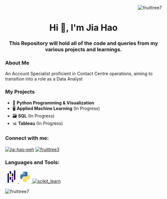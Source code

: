 <p align="right"> <img src="https://komarev.com/ghpvc/?username=fruittree7&label=Profile%20views&color=0e75b6&style=flat" alt="fruittree7" /> </p>

<h1 align="center">Hi 👋, I'm Jia Hao</h1>
<h3 align="center">This Repository will hold all of the code and queries from my various projects and learnings.
</h3>

<h3 align="left">About Me</h3>
An Account Specialist proficient in Contact Centre operations, aiming to transition into a role as a Data Analyst

<h3 align="left">My Projects</h3>

- 🐍 **Python Programming & Visualization**
- 🖥️ **Applied Machine Learning** (In Progress)
- 🗃️ **SQL** (In Progress)
- 📊 **Tableau** (In Progress)

<h3 align="left">Connect with me:</h3>
<p align="left">
<a href="https://linkedin.com/in/jia-hao-peh" target="blank"><img align="center" src="https://raw.githubusercontent.com/rahuldkjain/github-profile-readme-generator/master/src/images/icons/Social/linked-in-alt.svg" alt="jia-hao-peh" height="30" width="40" /></a>
<a href="https://kaggle.com/fruittree3" target="blank"><img align="center" src="https://raw.githubusercontent.com/rahuldkjain/github-profile-readme-generator/master/src/images/icons/Social/kaggle.svg" alt="fruittree3" height="30" width="40" /></a>
</p>

<h3 align="left">Languages and Tools:</h3>
<p align="left"> <a href="https://pandas.pydata.org/" target="_blank" rel="noreferrer"> <img src="https://raw.githubusercontent.com/devicons/devicon/2ae2a900d2f041da66e950e4d48052658d850630/icons/pandas/pandas-original.svg" alt="pandas" width="40" height="40"/> </a> <a href="https://www.python.org" target="_blank" rel="noreferrer"> <img src="https://raw.githubusercontent.com/devicons/devicon/master/icons/python/python-original.svg" alt="python" width="40" height="40"/> </a> <a href="https://scikit-learn.org/" target="_blank" rel="noreferrer"> <img src="https://upload.wikimedia.org/wikipedia/commons/0/05/Scikit_learn_logo_small.svg" alt="scikit_learn" width="40" height="40"/> </a> </p>

<p><img align="center" src="https://github-readme-stats.vercel.app/api/top-langs?username=fruittree7&show_icons=true&locale=en&layout=compact" alt="fruittree7" /></p>
